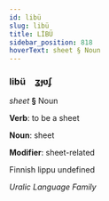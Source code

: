 ```yaml
---
id: libü
slug: libü
title: LİBÜ
sidebar_position: 818
hoverText: sheet § Noun
---
```


### libü&emsp;<span kind="abugida">ʓɟʋʄ</span>

*sheet* **§** Noun

**Verb**: to be a sheet

**Noun**: sheet

**Modifier**: sheet-related

Finnish lippu undefined

*Uralic Language Family*